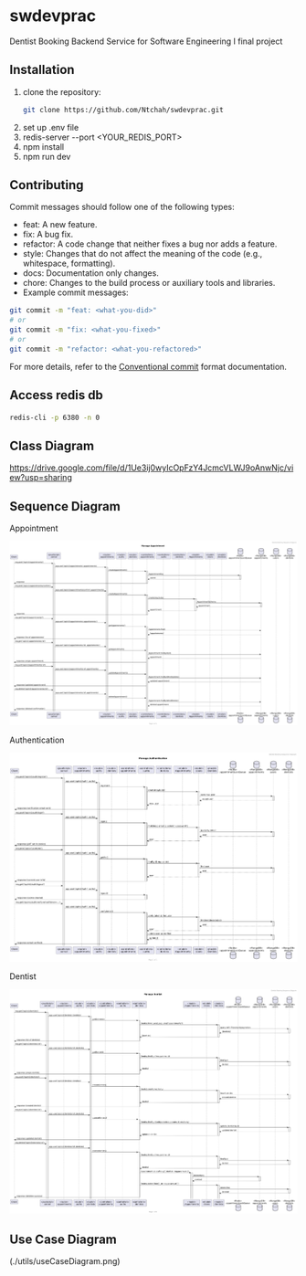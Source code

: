 # swdevprac
Dentist Booking Backend Service for Software Engineering I final project

## Installation

1. clone the repository:
   ```bash
   git clone https://github.com/Ntchah/swdevprac.git
   ```
2. set up .env file
3. redis-server --port <YOUR_REDIS_PORT>
4. npm install
5. npm run dev

## Contributing

Commit messages should follow one of the following types:

- feat: A new feature.
- fix: A bug fix.
- refactor: A code change that neither fixes a bug nor adds a feature.
- style: Changes that do not affect the meaning of the code (e.g., whitespace, formatting).
- docs: Documentation only changes.
- chore: Changes to the build process or auxiliary tools and libraries.
- Example commit messages:

```bash
git commit -m "feat: <what-you-did>"
# or
git commit -m "fix: <what-you-fixed>"
# or
git commit -m "refactor: <what-you-refactored>"
```

For more details, refer to the [Conventional commit](https://www.conventionalcommits.org/en/v1.0.0/) format documentation.

## Access redis db
```bash
redis-cli -p 6380 -n 0
```

## Class Diagram

https://drive.google.com/file/d/1Ue3ij0wyIcOpFzY4JcmcVLWJ9oAnwNjc/view?usp=sharing

## Sequence Diagram

Appointment

![Appointment Diagram](./utils/plantUML/image/appointment.png)

Authentication

![Auth Diagram](./utils/plantUML/image/auth.png)

Dentist

![Dentist Diagram](./utils/plantUML/image/dentist.png)

## Use Case Diagram

(./utils/useCaseDiagram.png)



